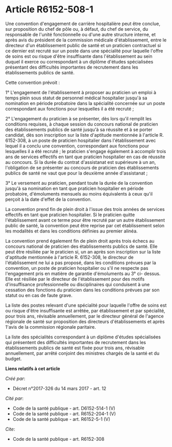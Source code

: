 # Article R6152-508-1

Une convention d'engagement de carrière hospitalière peut être conclue, sur proposition du chef de pôle ou, à défaut, du chef
de service, du responsable de l'unité fonctionnelle ou d'une autre structure interne, et après avis du président de la
commission médicale d'établissement, entre le directeur d'un établissement public de santé et un praticien contractuel si ce
dernier est recruté sur un poste dans une spécialité pour laquelle l'offre de soins est ou risque d'être insuffisante dans
l'établissement au sein duquel il exerce ou correspondant à un diplôme d'études spécialisées présentant des difficultés
importantes de recrutement dans les établissements publics de santé. 

Cette convention prévoit : 

1° L'engagement de l'établissement à proposer au praticien un emploi à temps plein sous statut de personnel médical
hospitalier jusqu'à sa nomination en période probatoire dans la spécialité concernée sur un poste correspondant aux fonctions
pour lesquelles il a été recruté ; 

2° L'engagement du praticien à se présenter, dès lors qu'il remplit les conditions requises, à chaque session du concours
national de praticien des établissements publics de santé jusqu'à sa réussite et à se porter candidat, dès son inscription
sur la liste d'aptitude mentionnée à l'article R. 6152-308, à un poste de praticien hospitalier dans l'établissement avec
lequel il a conclu une convention, correspondant aux fonctions pour lesquelles il a été recruté ; le praticien s'engage
également à accomplir trois ans de services effectifs en tant que praticien hospitalier en cas de réussite au concours. Si la
durée du contrat d'assistanat est supérieure à un an, l'obligation de se présenter au concours de praticien des
établissements publics de santé ne vaut que pour la deuxième année d'assistanat ; 

3° Le versement au praticien, pendant toute la durée de la convention jusqu'à sa nomination en tant que praticien hospitalier
en période probatoire, d'émoluments mensuels au moins équivalents à ceux qu'il perçoit à la date d'effet de la convention. 

La convention prend fin de plein droit à l'issue des trois années de services effectifs en tant que praticien hospitalier. Si
le praticien quitte l'établissement avant ce terme pour être recruté par un autre établissement public de santé, la
convention peut être reprise par cet établissement selon les modalités et dans les conditions définies au premier alinéa. 

La convention prend également fin de plein droit après trois échecs au concours national de praticien des établissements
publics de santé. Elle peut être résiliée par le praticien si, un an après son inscription sur la liste d'aptitude mentionnée
à l'article R. 6152-308, le directeur de l'établissement ne lui a pas proposé, dans les conditions prévues par la convention,
un poste de praticien hospitalier ou s'il ne respecte pas l'engagement pris en matière de garantie d'émoluments au 3° ci-
dessus. Elle est résiliée par le directeur de l'établissement pour des motifs d'insuffisance professionnelle ou
disciplinaires qui conduisent à une cessation des fonctions du praticien dans les conditions prévues par son statut ou en cas
de faute grave. 

La liste des postes relevant d'une spécialité pour laquelle l'offre de soins est ou risque d'être insuffisante est arrêtée,
par établissement et par spécialité, pour trois ans, révisable annuellement, par le directeur général de l'agence régionale
de santé sur proposition des directeurs d'établissements et après 1'avis de la commission régionale paritaire. 

La liste des spécialités correspondant à un diplôme d'études spécialisées qui présentent des difficultés importantes de
recrutement dans les établissements publics de santé est fixée pour trois ans, révisable annuellement, par arrêté conjoint
des ministres chargés de la santé et du budget.

**Liens relatifs à cet article**

_Créé par_:

  - Décret n°2017-326 du 14 mars 2017 - art. 12

_Cité par_:

  - Code de la santé publique - art. D6152-514-1 (V)
  - Code de la santé publique - art. R6152-204-1 (V)
  - Code de la santé publique - art. R6152-5-1 (V)

_Cite_:

  - Code de la santé publique - art. R6152-308
